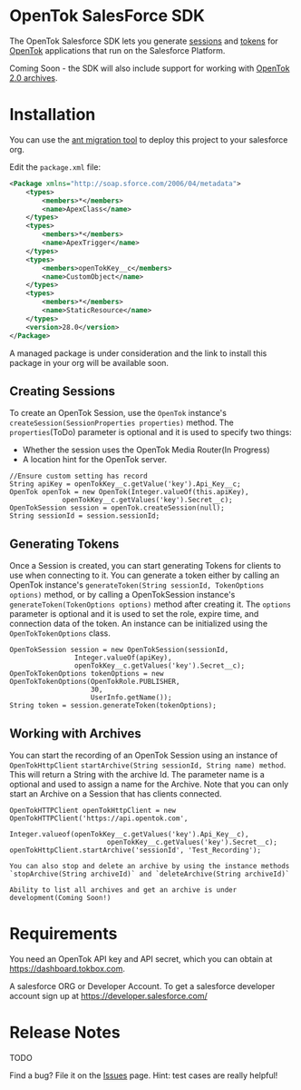 # OpenTok SalesForce SDK



The OpenTok Salesforce SDK lets you generate
[sessions](http://tokbox.com/opentok/tutorials/create-session/) and
[tokens](http://tokbox.com/opentok/tutorials/create-token/) for [OpenTok](http://www.tokbox.com/)
applications that run on the Salesforce Platform. 

Coming Soon -  the SDK will also include support for working
with [OpenTok 2.0 archives](http://tokbox.com/#archiving).


# Installation

You can use the [ant migration tool](https://developer.salesforce.com/page/Force.com_Migration_Tool) to deploy this project to your 
salesforce org.

Edit the `package.xml` file:
```package.xml
<Package xmlns="http://soap.sforce.com/2006/04/metadata">
	<types>
		<members>*</members>
		<name>ApexClass</name>
	</types>
	<types>
		<members>*</members>
		<name>ApexTrigger</name>
	</types>
	<types>
		<members>openTokKey__c</members>
		<name>CustomObject</name>
	</types>
	<types>
		<members>*</members>
		<name>StaticResource</name>
	</types>
	<version>28.0</version>
</Package>
```
A managed package is under consideration and the link to install this package in your org will be available soon. 

## Creating Sessions

To create an OpenTok Session, use the `OpenTok` instance's `createSession(SessionProperties properties)`
method. The `properties`(ToDo) parameter is optional and it is used to specify two things:

* Whether the session uses the OpenTok Media Router(In Progress)
* A location hint for the OpenTok server.

```
//Ensure custom setting has record
String apiKey = openTokKey__c.getValue('key').Api_Key__c;
OpenTok openTok = new OpenTok(Integer.valueOf(this.apiKey),
			 openTokKey__c.getValues('key').Secret__c);
OpenTokSession session = openTok.createSession(null);
String sessionId = session.sessionId;
```

## Generating Tokens

Once a Session is created, you can start generating Tokens for clients to use when connecting to it.
You can generate a token either by calling an OpenTok instance's
`generateToken(String sessionId, TokenOptions options)` method, or by calling a OpenTokSession
instance's `generateToken(TokenOptions options)` method after creating it. The `options` parameter
is optional and it is used to set the role, expire time, and connection data of the token. An
instance can be initialized using the `OpenTokTokenOptions` class.

```
OpenTokSession session = new OpenTokSession(sessionId, 
				Integer.valueOf(apiKey), 
				openTokKey__c.getValues('key').Secret__c);
OpenTokTokenOptions tokenOptions = new OpenTokTokenOptions(OpenTokRole.PUBLISHER, 
					30, 
					UserInfo.getName());
String token = session.generateToken(tokenOptions);
```

## Working with Archives
You can start the recording of an OpenTok Session using an instance of `OpenTokHttpClient`  `startArchive(String sessionId, String name) method`. 
This will return a String with the archive Id. The parameter name is a optional and used to assign a name for the Archive. 
Note that you can only start an Archive on a Session that has clients connected.
```
OpenTokHTTPClient openTokHttpClient = new OpenTokHTTPClient('https://api.opentok.com', 
						Integer.valueof(openTokKey__c.getValues('key').Api_Key__c), 
						openTokKey__c.getValues('key').Secret__c);
openTokHttpClient.startArchive('sessionId', 'Test_Recording');

You can also stop and delete an archive by using the instance methods `stopArchive(String archiveId)` and `deleteArchive(String archiveId)`

Ability to list all archives and get an archive is under development(Coming Soon!)

```
# Requirements

You need an OpenTok API key and API secret, which you can obtain at <https://dashboard.tokbox.com>.

A salesforce ORG or Developer Account. To get a salesforce developer account sign up at https://developer.salesforce.com/

# Release Notes

TODO



Find a bug? File it on the [Issues](https://github.com/nchristopher/openTokSFDC/issues) page. Hint:
test cases are really helpful!
